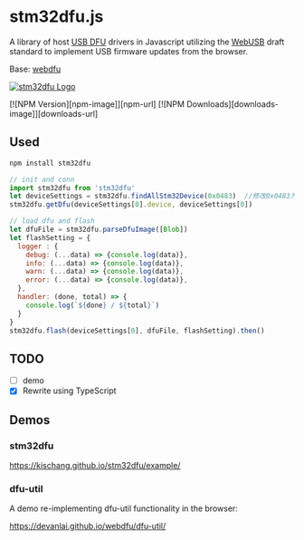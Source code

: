 # stm32dfu.js
A library of host [USB DFU](http://wiki.openmoko.org/wiki/USB_DFU) drivers in Javascript utilizing the [WebUSB](https://wicg.github.io/webusb/) draft standard to implement USB firmware updates from the browser.

Base: <a href="https://github.com/devanlai/webdfu">webdfu</a>

[![stm32dfu Logo](https://nodei.co/npm/stm32dfu.png)](https://www.npmjs.com/package/stm32dfu)

[![NPM Version][npm-image]][npm-url]
[![NPM Downloads][downloads-image]][downloads-url]

## Used

```bash
npm install stm32dfu
```

```javascript
// init and conn
import stm32dfu from 'stm32dfu'
let deviceSettings = stm32dfu.findAllStm32Device(0x0483)  //修改0x0483为对应的vendorId
stm32dfu.getDfu(deviceSettings[0].device, deviceSettings[0])

// load dfu and flash
let dfuFile = stm32dfu.parseDfuImage([Blob])
let flashSetting = {
  logger : {
    debug: (...data) => {console.log(data)},
    info: (...data) => {console.log(data)},
    warn: (...data) => {console.log(data)},
    error: (...data) => {console.log(data)},
  },
  handler: (done, total) => {
    console.log(`${done} / ${total}`)
  }
}
stm32dfu.flash(deviceSettings[0], dfuFile, flashSetting).then()
```

## TODO

- [ ] demo
- [x] Rewrite using TypeScript

## Demos
### stm32dfu
https://kischang.github.io/stm32dfu/example/

### dfu-util
A demo re-implementing dfu-util functionality in the browser:

https://devanlai.github.io/webdfu/dfu-util/

